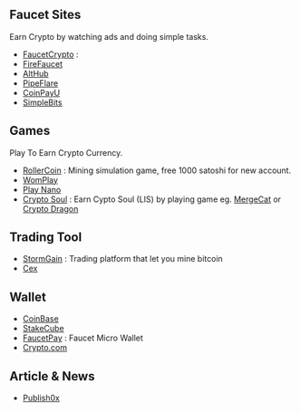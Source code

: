 ## Faucet Sites

Earn Crypto by watching ads and doing simple tasks.

- [FaucetCrypto](https://bit.ly/2WsxVJa) : 
- [FireFaucet](https://bit.ly/3kCAoIM)
- [AltHub](https://bit.ly/3gH8j23)
- [PipeFlare](https://bit.ly/3yBZ61b)
- [CoinPayU](https://bit.ly/3kBZ9Fa)
- [SimpleBits](https://bit.ly/3jofo9s)

## Games 

Play To Earn Crypto Currency.

- [RollerCoin](https://bit.ly/Play2EarnRollerCoin) : Mining simulation game, free 1000 satoshi for new account.
- [WomPlay](https://bit.ly/38lGeZg) 
- [Play Nano](https://bit.ly/3kwr9dm)
- [Crypto Soul](https://bit.ly/3gI0RDO) : Earn Cypto Soul (LIS) by playing game eg. [MergeCat](https://bit.ly/3gHi7Jp) or [Crypto Dragon](https://bit.ly/3DuDjMs)

## Trading Tool

- [StormGain](https://bit.ly/MiningOnStormGain) : Trading platform that let you mine bitcoin
- [Cex](https://bit.ly/3sUdnEU)

## Wallet

- [CoinBase](https://bit.ly/CryptoWalletCoinBase)
- [StakeCube](https://bit.ly/EarnAndStackingCrypto)
- [FaucetPay](https://bit.ly/3DrJT6j) : Faucet Micro Wallet
- [Crypto.com](https://bit.ly/3zuOz9d)

## Article & News

- [Publish0x](https://bit.ly/3DsROjO) 
